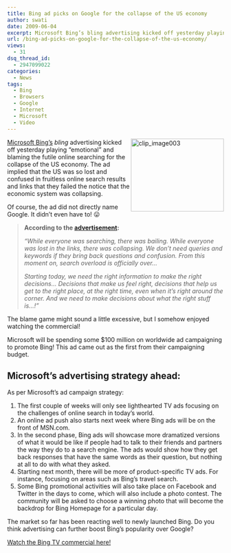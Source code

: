 ```yaml
---
title: Bing ad picks on Google for the collapse of the US economy
author: swati
date: 2009-06-04
excerpt: Microsoft Bing’s bling advertising kicked off yesterday playing “emotional” and blaming the futile online searching for the collapse of the US economy. The ad implied that the US was so lost and confused in fruitless online search results and links that they failed the notice that the economic system was collapsing.
url: /bing-ad-picks-on-google-for-the-collapse-of-the-us-economy/
views:
  - 31
dsq_thread_id:
  - 2947099022
categories:
  - News
tags:
  - Bing
  - Browsers
  - Google
  - Internet
  - Microsoft
  - Video
---
```

<img class="alignright wp-image-52918" style="border: 0pt none;margin-left: 0px;margin-right: 0px" src="http://cdn.devilsworkshop.org/files/2009/06/clip-image003.gif" border="0" alt="clip_image003" width="216" height="169" align="right" />[Microsoft Bing’s][1] *bling* advertising kicked off yesterday playing “emotional” and blaming the futile online searching for the collapse of the US economy. The ad implied that the US was so lost and confused in fruitless online search results and links that they failed the notice that the economic system was collapsing.

Of course, the ad did not directly name Google. It didn’t even have to! 😛

> **According to the <a href="http://www.youtube.com/watch?v=_HlxLMExPQw&eurl=http%3A%2F%2Fnews%2Ecnet%2Ecom%2F8301%2D13860%5F3%2D10255678%2D56%2Ehtml&feature=player_embedded" onclick="_gaq.push(['_trackEvent', 'outbound-article', 'http://www.youtube.com/watch?v=_HlxLMExPQw&eurl=http%3A%2F%2Fnews%2Ecnet%2Ecom%2F8301%2D13860%5F3%2D10255678%2D56%2Ehtml&feature=player_embedded', 'advertisement']);" >advertisement</a>:**
> 
> *“While everyone was searching, there was bailing. While everyone was lost in the links, there was collapsing. We don&#8217;t need queries and keywords if they bring back questions and confusion. From this moment on, search overload is officially over…*
> 
> *Starting today, we need the right information to make the right decisions&#8230; Decisions that make us feel right, decisions that help us get to the right place, at the right time, even when it’s right around the corner. And we need to make decisions about what the right stuff is…!”*

The blame game might sound a little excessive, but I somehow enjoyed watching the commercial!

Microsoft will be spending some $100 million on worldwide ad campaigning to promote Bing! This ad came out as the first from their campaigning budget.

## Microsoft’s advertising strategy ahead:

As per Microsoft’s ad campaign strategy:

  1. The first couple of weeks will only see lighthearted TV ads focusing on the challenges of online search in today’s world.
  2. An online ad push also starts next week where Bing ads will be on the front of MSN.com.
  3. In the second phase, Bing ads will showcase more dramatized versions of what it would be like if people had to talk to their friends and partners the way they do to a search engine. The ads would show how they get back responses that have the same words as their question, but nothing at all to do with what they asked.
  4. Starting next month, there will be more of product-specific TV ads. For instance, focusing on areas such as Bing’s travel search.
  5. Some Bing promotional activities will also take place on Facebook and Twitter in the days to come, which will also include a photo contest. The community will be asked to choose a winning photo that will become the backdrop for Bing Homepage for a particular day.

The market so far has been reacting well to newly launched Bing. Do you think advertising can further boost Bing’s popularity over Google?

<a href="http://www.youtube.com/watch?v=_HlxLMExPQw&eurl=http%3A%2F%2Fnews%2Ecnet%2Ecom%2F8301%2D13860%5F3%2D10255678%2D56%2Ehtml&feature=player_embedded" onclick="_gaq.push(['_trackEvent', 'outbound-article', 'http://www.youtube.com/watch?v=_HlxLMExPQw&eurl=http%3A%2F%2Fnews%2Ecnet%2Ecom%2F8301%2D13860%5F3%2D10255678%2D56%2Ehtml&feature=player_embedded', 'Watch the Bing TV commercial here!']);" >Watch the Bing TV commercial here!</a>

 [1]: http://devilsworkshop.org/microsoft-bings-it-on-early/

